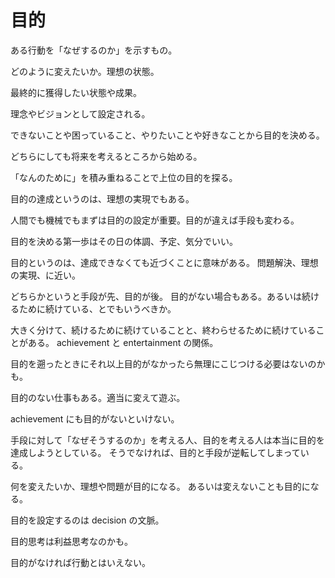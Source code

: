 # 目的

ある行動を「なぜするのか」を示すもの。

どのように変えたいか。理想の状態。

最終的に獲得したい状態や成果。

理念やビジョンとして設定される。

できないことや困っていること、やりたいことや好きなことから目的を決める。

どちらにしても将来を考えるところから始める。

「なんのために」を積み重ねることで上位の目的を探る。

目的の達成というのは、理想の実現でもある。

人間でも機械でもまずは目的の設定が重要。目的が違えば手段も変わる。

目的を決める第一歩はその日の体調、予定、気分でいい。

目的というのは、達成できなくても近づくことに意味がある。
問題解決、理想の実現、に近い。

どちらかというと手段が先、目的が後。
目的がない場合もある。あるいは続けるために続けている、とでもいうべきか。

大きく分けて、続けるために続けていることと、終わらせるために続けていることがある。
achievement と entertainment の関係。

目的を遡ったときにそれ以上目的がなかったら無理にこじつける必要はないのかも。

目的のない仕事もある。適当に変えて遊ぶ。

achievement にも目的がないといけない。

手段に対して「なぜそうするのか」を考える人、目的を考える人は本当に目的を達成しようとしている。
そうでなければ、目的と手段が逆転してしまっている。

何を変えたいか、理想や問題が目的になる。
あるいは変えないことも目的になる。

目的を設定するのは decision の文脈。

目的思考は利益思考なのかも。

目的がなければ行動とはいえない。
